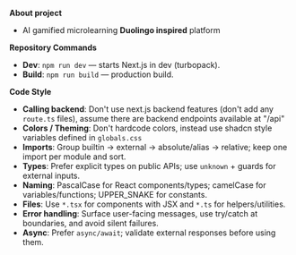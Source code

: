 **About project**
- AI gamified microlearning **Duolingo inspired** platform

**Repository Commands**
- **Dev**: `npm run dev` — starts Next.js in dev (turbopack).
- **Build**: `npm run build` — production build.

**Code Style**
- **Calling backend**: Don't use next.js backend features (don't add any `route.ts` files), assume there are backend endpoints available at "/api"
- **Colors / Theming**: Don't hardcode colors, instead use shadcn style variables defined in `globals.css`
- **Imports**: Group builtin → external → absolute/alias → relative; keep one import per module and sort.
- **Types**: Prefer explicit types on public APIs; use `unknown` + guards for external inputs.
- **Naming**: PascalCase for React components/types; camelCase for variables/functions; UPPER_SNAKE for constants.
- **Files**: Use `*.tsx` for components with JSX and `*.ts` for helpers/utilities.
- **Error handling**: Surface user-facing messages, use try/catch at boundaries, and avoid silent failures.
- **Async**: Prefer `async/await`; validate external responses before using them.
